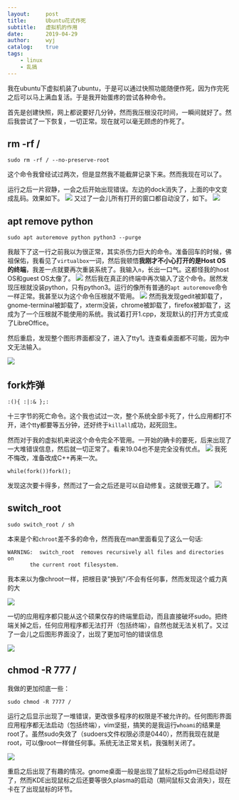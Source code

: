 ```yaml
---
layout:		post
title:		Ubuntu花式作死
subtitle:	虚拟机的作用
date:		2019-04-29
author:		wyj
catalog:	true
tags:
    - linux
    - 乱搞
---
```


我在ubuntu下虚拟机装了ubuntu，于是可以通过快照功能随便作死，因为作完死之后可以马上满血复活。于是我开始蛋疼的尝试各种命令。

首先是创建快照，网上都说要好几分钟，然而我压根没花时间，一瞬间就好了。然后我尝试了一下恢复，一切正常。现在就可以毫无顾虑的作死了。

rm -rf /
--
`sudo rm -rf / --no-preserve-root`

这个命令我曾经试过两次，但是显然我不能截屏记录下来。然而我现在可以了。

运行之后一片寂静，一会之后开始出现错误。左边的dock消失了，上面的中文变成乱码。效果如下。
![](https://i.loli.net/2019/04/29/5cc6aec226abb.png
)
又过了一会儿所有打开的窗口都自动没了，如下。
![](https://i.loli.net/2019/04/29/5cc6aec2993d6.png
)

apt remove python
--
```
sudo apt autoremove python python3 --purge
```
我敲下了这一行之前我以为很正常，其实杀伤力巨大的命令。准备回车的时候，佛祖保佑，我看见了`virtualbox`一词，然后我顿悟**我刚才不小心打开的是Host OS的终端**，我差一点就要再次重装系统了。我输入`n`，长出一口气。这都怪我的host OS和guest OS太像了。
![](https://i.loli.net/2019/04/29/5cc6aec23f8bd.png
)
然后我在真正的终端中再次输入了这个命令。居然发现压根就没装python，只有python3。运行的像所有普通的`apt autoremove`命令一样正常。我甚至以为这个命令压根就不管用。
![](https://i.loli.net/2019/04/29/5cc6aec2d5aed.png
)
然而我发现gedit被卸载了，gnome-terminal被卸载了，xterm没装，chrome被卸载了，firefox被卸载了，这成为了一个压根就不能使用的系统。我试着打开1.cpp，发现默认的打开方式变成了LibreOffice。

然后重启，发现整个图形界面都没了，进入了tty1。连查看桌面都不可能，因为中文无法输入。

![](https://i.loli.net/2019/04/29/5cc6aec0d6b5f.png
)

fork炸弹
--
```
:(){ :|:& };:
```
十三字节的死亡命令。这个我也试过一次，整个系统全部卡死了，什么应用都打不开，进个tty都要等五分钟，还好终于`killall`成功，起死回生。

然而对于我的虚拟机来说这个命令完全不管用。一开始的确卡的要死，后来出现了一大堆错误信息，然后就一切正常了。看来19.04也不是完全没有优点。
![](https://i.loli.net/2019/04/29/5cc6aec2ab38d.png
)
我死不悔改，准备改成C++再来一次。
```
while(fork())fork();
```
发现这次要卡得多，然而过了一会之后还是可以自动修复。这就很无趣了。
![](https://i.loli.net/2019/04/29/5cc6b3602c967.png)

switch_root
--
```
sudo switch_root / sh
```
本来是个和`chroot`差不多的命令，然而我在man里面看见了这么一句话:
```
WARNING:  switch_root  removes recursively all files and directories on
       the current root filesystem.
```
我本来以为像chroot一样，把根目录"换到"/不会有任何事，然而发现这个威力真的大

![](https://i.loli.net/2019/05/08/5cd2dbf89d8e8.png
)

一切的应用程序都只能从这个硕果仅存的终端里启动，而且直接破坏sudo。把终端关掉之后，任何应用程序都无法打开（包括终端），自然也就无法关机了。又过了一会儿之后图形界面没了，出现了更加可怕的错误信息

![](https://i.loli.net/2019/05/08/5cd2dca281909.png
)

chmod -R 777 /
--
我做的更加彻底一些：
```
sudo chmod -R 7777 /
```
运行之后显示出现了一堆错误，更改很多程序的权限是不被允许的。任何图形界面应用程序都无法启动（包括终端），vim坚挺，搞笑的是我运行`whoami`的结果是root了。虽然sudo失效了（sudoers文件权限必须是0440），然而我现在就是root，可以像root一样做任何事。系统无法正常关机，我强制关闭了。

![](https://i.loli.net/2019/06/27/5d14ccd3f026f87102.png
)

重启之后出现了有趣的情况。gnome桌面一般是出现了鼠标之后gdm已经启动好了，然而KDE出现鼠标之后还要等很久plasma的启动（期间鼠标又会消失），现在卡在了出现鼠标的环节。

